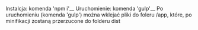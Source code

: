 Instalcja: komenda 'npm i'__
Uruchomienie: komenda 'gulp'__
Po uruchomieniu (komenda 'gulp') można wklejać pliki do foleru /app, które, po minifikacji zostaną przerzucone do folderu dist